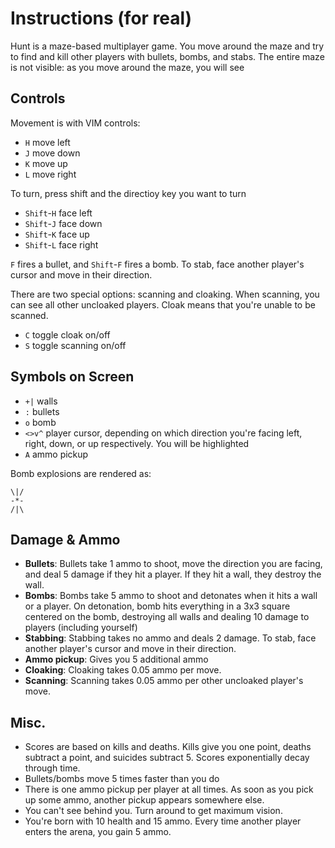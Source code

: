 Instructions (for real)
=========

Hunt is a maze-based multiplayer game. You move around the maze and try to find and kill other players with bullets, bombs, and stabs. The entire maze is not visible: as you move around the maze, you will see 

Controls
----
Movement is with VIM controls:

  - `H` move left 
  - `J` move down
  - `K` move up
  - `L` move right

To turn, press shift and the directioy key you want to turn

  - `Shift`-`H` face left 
  - `Shift`-`J` face down
  - `Shift`-`K` face up
  - `Shift`-`L` face right

`F` fires a bullet, and `Shift`-`F` fires a bomb. To stab, face another player's cursor and move in their direction.

There are two special options: scanning and cloaking. When scanning, you can see all other uncloaked players. Cloak means that you're unable to be scanned.

  - `C` toggle cloak on/off
  - `S` toggle scanning on/off

Symbols on Screen
---
  - `+|` walls
  - `:` bullets
  - `o` bomb
  - `<>v^` player cursor, depending on which direction you're facing left, right, down, or up respectively. You will be highlighted
  - `A` ammo pickup

Bomb explosions are rendered as:

```
\|/
-*-
/|\
```

Damage & Ammo
----
  - **Bullets**: Bullets take 1 ammo to shoot, move the direction you are facing, and deal 5 damage if they hit a player. If they hit a wall, they destroy the wall.
  - **Bombs**: Bombs take 5 ammo to shoot and detonates when it hits a wall or a player. On detonation, bomb hits everything in a 3x3 square centered on the bomb, destroying all walls and dealing 10 damage to players (including yourself)
  - **Stabbing**: Stabbing takes no ammo and deals 2 damage. To stab, face another player's cursor and move in their direction.
  - **Ammo pickup**: Gives you 5 additional ammo
  - **Cloaking**: Cloaking takes 0.05 ammo per move.
  - **Scanning**: Scanning takes 0.05 ammo per other uncloaked player's move.

Misc.
----
  - Scores are based on kills and deaths. Kills give you one point, deaths subtract a point, and suicides subtract 5. Scores exponentially decay through time.
  - Bullets/bombs move 5 times faster than you do
  - There is one ammo pickup per player at all times. As soon as you pick up some ammo, another pickup appears somewhere else.
  - You can't see behind you. Turn around to get maximum vision.
  - You're born with 10 health and 15 ammo. Every time another player enters the arena, you gain 5 ammo.
